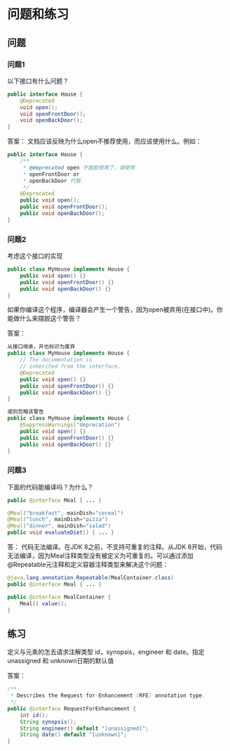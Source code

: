 # 问题和练习

## 问题

### 问题1
以下接口有什么问题？
```java
public interface House {
    @Deprecated
    void open();
    void openFrontDoor();
    void openBackDoor();
}
```

答案：
文档应该反映为什么open不推荐使用，而应该使用什么。例如：

```java
public interface House { 
    /**
     * @deprecated open 不鼓励使用了，请使用
     * openFrontDoor or 
     * openBackDoor 代替.
     */
    @Deprecated
    public void open(); 
    public void openFrontDoor();
    public void openBackDoor();
}
```

### 问题2

考虑这个接口的实现

```java
public class MyHouse implements House {
    public void open() {}
    public void openFrontDoor() {}
    public void openBackDoor() {}
}
```
如果你编译这个程序，编译器会产生一个警告，因为open被弃用(在接口中)。你能做什么来摆脱这个警告？

答案：

```java
从接口继承，并也标识为废弃
public class MyHouse implements House { 
    // The documentation is 
    // inherited from the interface.
    @Deprecated
    public void open() {} 
    public void openFrontDoor() {}
    public void openBackDoor() {}
}

或则忽略该警告
public class MyHouse implements House { 
    @SuppressWarnings("deprecation")
    public void open() {} 
    public void openFrontDoor() {}
    public void openBackDoor() {}
}
```

### 问题3
下面的代码能编译吗？为什么？

```java
public @interface Meal { ... }

@Meal("breakfast", mainDish="cereal")
@Meal("lunch", mainDish="pizza")
@Meal("dinner", mainDish="salad")
public void evaluateDiet() { ... }
```

答：
代码无法编译。在JDK 8之前，不支持可重复的注释。从JDK 8开始，代码无法编译，因为Meal注释类型没有被定义为可重复的。可以通过添加@Repeatable元注释和定义容器注释类型来解决这个问题：

```java
@java.lang.annotation.Repeatable(MealContainer.class)
public @interface Meal { ... }

public @interface MealContainer {
    Meal[] value();
}
```

## 练习

定义与元素的怎去请求注解类型 id，synopsis，engineer 和 date。指定 unassigned 和 unknown日期的默认值

答案：

```java
/**
 * Describes the Request-for-Enhancement (RFE) annotation type.
 */
public @interface RequestForEnhancement {
    int id();
    String synopsis();
    String engineer() default "[unassigned]";
    String date() default "[unknown]";
}
```
